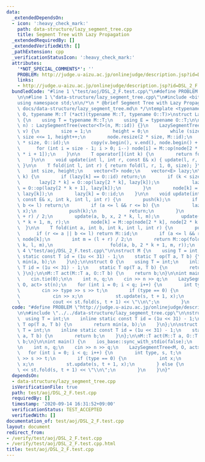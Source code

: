 ```yaml
---
data:
  _extendedDependsOn:
  - icon: ':heavy_check_mark:'
    path: data-structure/lazy_segment_tree.cpp
    title: Segment Tree with Lazy Propagation
  _extendedRequiredBy: []
  _extendedVerifiedWith: []
  _pathExtension: cpp
  _verificationStatusIcon: ':heavy_check_mark:'
  attributes:
    '*NOT_SPECIAL_COMMENTS*': ''
    PROBLEM: http://judge.u-aizu.ac.jp/onlinejudge/description.jsp?id=DSL_2_F
    links:
    - http://judge.u-aizu.ac.jp/onlinejudge/description.jsp?id=DSL_2_F
  bundledCode: "#line 1 \"test/aoj/DSL_2_F.test.cpp\"\n#define PROBLEM \"http://judge.u-aizu.ac.jp/onlinejudge/description.jsp?id=DSL_2_F\"\
    \n\n#line 1 \"data-structure/lazy_segment_tree.cpp\"\n#include <bits/stdc++.h>\n\
    using namespace std;\n\n/*\n * @brief Segment Tree with Lazy Propagation\n * @docs\
    \ docs/data-structure/lazy_segment_tree.md\n */\ntemplate <typename M, typename\
    \ O, typename M::T (*act)(typename M::T, typename O::T)>\nstruct LazySegmentTree\
    \ {\n    using T = typename M::T;\n    using E = typename O::T;\n\n    LazySegmentTree(int\
    \ n) : LazySegmentTree(vector<T>(n, M::id)) {}\n    LazySegmentTree(const vector<T>&\
    \ v) {\n        size = 1;\n        height = 0;\n        while (size < v.size())\
    \ size <<= 1, height++;\n        node.resize(2 * size, M::id);\n        lazy.resize(2\
    \ * size, O::id);\n        copy(v.begin(), v.end(), node.begin() + size);\n  \
    \      for (int i = size - 1; i > 0; i--) node[i] = M::op(node[2 * i], node[2\
    \ * i + 1]);\n    }\n\n    T operator[](int k) {\n        return fold(k, k + 1);\n\
    \    }\n\n    void update(int l, int r, const E& x) { update(l, r, x, 1, 0, size);\
    \ }\n\n    T fold(int l, int r) { return fold(l, r, 1, 0, size); }\n\nprivate:\n\
    \    int size, height;\n    vector<T> node;\n    vector<E> lazy;\n\n    void push(int\
    \ k) {\n        if (lazy[k] == O::id) return;\n        if (k < size) {\n     \
    \       lazy[2 * k] = O::op(lazy[2 * k], lazy[k]);\n            lazy[2 * k + 1]\
    \ = O::op(lazy[2 * k + 1], lazy[k]);\n        }\n        node[k] = act(node[k],\
    \ lazy[k]);\n        lazy[k] = O::id;\n    }\n\n    void update(int a, int b,\
    \ const E& x, int k, int l, int r) {\n        push(k);\n        if (r <= a ||\
    \ b <= l) return;\n        if (a <= l && r <= b) {\n            lazy[k] = O::op(lazy[k],\
    \ x);\n            push(k);\n            return;\n        }\n        int m = (l\
    \ + r) / 2;\n        update(a, b, x, 2 * k, l, m);\n        update(a, b, x, 2\
    \ * k + 1, m, r);\n        node[k] = M::op(node[2 * k], node[2 * k + 1]);\n  \
    \  }\n\n    T fold(int a, int b, int k, int l, int r) {\n        push(k);\n  \
    \      if (r <= a || b <= l) return M::id;\n        if (a <= l && r <= b) return\
    \ node[k];\n        int m = (l + r) / 2;\n        return M::op(fold(a, b, 2 *\
    \ k, l, m),\n                     fold(a, b, 2 * k + 1, m, r));\n    }\n};\n#line\
    \ 4 \"test/aoj/DSL_2_F.test.cpp\"\n\nstruct M {\n    using T = int;\n    inline\
    \ static const T id = (1u << 31) - 1;\n    static T op(T a, T b) {\n        return\
    \ min(a, b);\n    }\n};\n\nstruct O {\n    using T = int;\n    inline static const\
    \ T id = (1u << 31) - 1;\n    static T op(T a, T b) {\n        return b;\n   \
    \ }\n};\n\nM::T act(M::T a, O::T b) {\n    return b;\n}\n\nint main() {\n    ios_base::sync_with_stdio(false);\n\
    \    cin.tie(0);\n\n    int n, q;\n    cin >> n >> q;\n    LazySegmentTree<M,\
    \ O, act> st(n);\n    for (int i = 0; i < q; i++) {\n        int type, s, t;\n\
    \        cin >> type >> s >> t;\n        if (type == 0) {\n            int x;\n\
    \            cin >> x;\n            st.update(s, t + 1, x);\n        } else {\n\
    \            cout << st.fold(s, t + 1) << \"\\n\";\n        }\n    }\n}\n"
  code: "#define PROBLEM \"http://judge.u-aizu.ac.jp/onlinejudge/description.jsp?id=DSL_2_F\"\
    \n\n#include \"../../data-structure/lazy_segment_tree.cpp\"\n\nstruct M {\n  \
    \  using T = int;\n    inline static const T id = (1u << 31) - 1;\n    static\
    \ T op(T a, T b) {\n        return min(a, b);\n    }\n};\n\nstruct O {\n    using\
    \ T = int;\n    inline static const T id = (1u << 31) - 1;\n    static T op(T\
    \ a, T b) {\n        return b;\n    }\n};\n\nM::T act(M::T a, O::T b) {\n    return\
    \ b;\n}\n\nint main() {\n    ios_base::sync_with_stdio(false);\n    cin.tie(0);\n\
    \n    int n, q;\n    cin >> n >> q;\n    LazySegmentTree<M, O, act> st(n);\n \
    \   for (int i = 0; i < q; i++) {\n        int type, s, t;\n        cin >> type\
    \ >> s >> t;\n        if (type == 0) {\n            int x;\n            cin >>\
    \ x;\n            st.update(s, t + 1, x);\n        } else {\n            cout\
    \ << st.fold(s, t + 1) << \"\\n\";\n        }\n    }\n}"
  dependsOn:
  - data-structure/lazy_segment_tree.cpp
  isVerificationFile: true
  path: test/aoj/DSL_2_F.test.cpp
  requiredBy: []
  timestamp: '2020-09-14 16:31:52+09:00'
  verificationStatus: TEST_ACCEPTED
  verifiedWith: []
documentation_of: test/aoj/DSL_2_F.test.cpp
layout: document
redirect_from:
- /verify/test/aoj/DSL_2_F.test.cpp
- /verify/test/aoj/DSL_2_F.test.cpp.html
title: test/aoj/DSL_2_F.test.cpp
---
```

